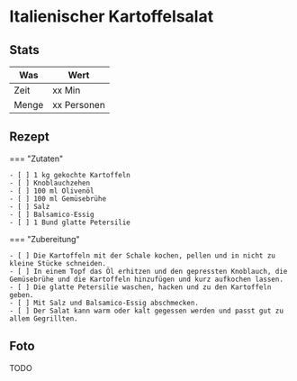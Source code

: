 # Italienischer Kartoffelsalat

## Stats

| Was   | Wert        |
|-------|-------------|
| Zeit  | xx Min      |
| Menge | xx Personen |

## Rezept

=== "Zutaten"

    - [ ] 1 kg gekochte Kartoffeln
    - [ ] Knoblauchzehen
    - [ ] 100 ml Olivenöl
    - [ ] 100 ml Gemüsebrühe
    - [ ] Salz
    - [ ] Balsamico-Essig
    - [ ] 1 Bund glatte Petersilie

=== "Zubereitung"

    - [ ] Die Kartoffeln mit der Schale kochen, pellen und in nicht zu kleine Stücke schneiden.
    - [ ] In einem Topf das Öl erhitzen und den gepressten Knoblauch, die Gemüsebrühe und die Kartoffeln hinzufügen und kurz aufkochen lassen.
    - [ ] Die glatte Petersilie waschen, hacken und zu den Kartoffeln geben.
    - [ ] Mit Salz und Balsamico-Essig abschmecken.
    - [ ] Der Salat kann warm oder kalt gegessen werden und passt gut zu allem Gegrillten.

## Foto

TODO
